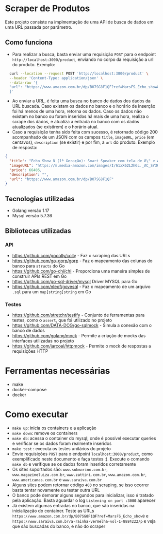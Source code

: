# Scraper de Produtos

Este projeto consiste na implmentação de uma API de busca de dados em uma URL passada por parâmetro.

## Como funciona

- Para realizar a busca, basta enviar uma requisição `POST` para o endpoint `http://localhost:3000/product`, enviando no corpo 
  da requisição a url do produto. Exemplo:

```sh
  curl --location --request POST 'http://localhost:3000/product' \
  --header 'Content-Type: application/json' \
  --data-raw '{
  "url": "https://www.amazon.com.br/dp/B07SG8F1QF?ref=MarsFS_Echo_show8"
  }'
```
- Ao enviar a URL, é feita uma busca no banco de dados dos dados da URL buscada. Caso existam os dados no banco e o horário de 
  inserção foi há menos de uma hora, retorna os dados. Caso os dados não existam no banco ou foram inseridos há mais de uma 
  hora, realiza o scrape dos dados, e atualiza a entrada no banco com os dados atualizados (se existirem) e o horário atual.
- Caso a requisição tenha sido feita com sucesso, é retornado código 200 acompanhado de um JSON com os campos `title`, 
  `imageURL`, `price` (em centavos), `description` (se existir) e por fim, a `url` do produto. Exemplo de resposta:

```json
{
  "title": "Echo Show 8 (1ª Geração): Smart Speaker com tela de 8\" e Alexa - Cor Preta",
  "imageURL": "https://m.media-amazon.com/images/I/61xX62L2hGL._AC_SY300_SX300_.jpg",
  "price": 66405,
  "description": "",
  "url": "https://www.amazon.com.br/dp/B07SG8F1QF"
}
```

## Tecnologias utilizadas
- Golang versão 1.17
- Mysql versão 5.7.36

## Bibliotecas utilizadas
### API
- https://github.com/gocolly/colly - Faz o scraping das URLs
- https://github.com/go-gorp/gorp - Faz o mapeamento das colunas do banco para `structs` do Go
- https://github.com/go-chi/chi - Proporciona uma maneira simples de construir APIs REST em Go
- https://github.com/go-sql-driver/mysql Driver MYSQL para Go
- https://github.com/nleof/goyesql - Faz o mapeamento de um arquivo `.sql` para um `map[string]string` em Go

### Testes
- https://github.com/stretchr/testify - Conjunto de ferramentas para testes, como o `assert`, que foi utilizado no projeto
- https://github.com/DATA-DOG/go-sqlmock - Simula a conexão com o banco de dados
- https://github.com/golang/mock - Permite a criação de mocks das interfaces utilizadas no projeto
- https://github.com/jarcoal/httpmock - Permite o mock de respostas a requisições HTTP

# Ferramentas necessárias
- make
- docker-compose
- docker

# Como executar
- `make up`: inicia os containers e a aplicação
- `make down`: remove os containers
- `make db`: acessa o container do mysql, onde é possível executar queries e verificar se os dados foram realmente inseridos 
- `make test` : executa os testes unitários do projeto
- Envie requisições `POST` para o endpoint `localhost:3000/product`, como exemplificado neste documento e faça testes :). Execute o comando `make db` e verifique se os dados foram inseridos corretamente
- Os sites suportados são: `www.submarino.com.br`, `www.magazineluiza.com.br`, `www.zattini.com.br`, `www.amazon.com.br`, `www.americanas.com.br` e `www.saraiva.com.br`
- Alguns sites podem retornar código `403` no scraping, se isso ocorrer basta tentar novamente ou testar outra URL
- O banco pode demorar alguns segundos para inicializar, isso é tratado pela aplicação. Basta aguardar o log `Listening on port :3000` aparecer
- Já existem algumas entradas no banco, que são inseridas na inicialização do container. Teste as URLs `https://www.amazon.com.br/dp/B07SG8F1QF?ref=MarsFS_Echo_show8` e `https://www.saraiva.com.br/a-rainha-vermelha-vol-1-8884222/p` e veja que são buscadas do banco, e não do scraper

